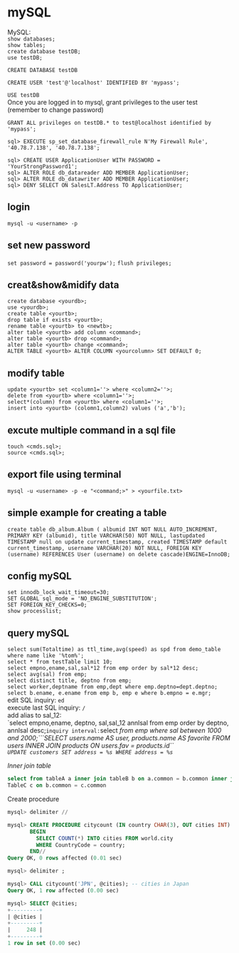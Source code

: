 # mySQL

MySQL:  
`show databases;`  
`show tables;`  
`create database testDB;`  
`use testDB;`

`CREATE DATABASE testDB`

`CREATE USER 'test'@'localhost' IDENTIFIED BY 'mypass';`

`USE testDB`  
Once you are logged in to mysql, grant privileges to the user test \(remember to change password\)

`GRANT ALL privileges on testDB.* to test@localhost identified by 'mypass';`

`sql> EXECUTE sp_set_database_firewall_rule N'My Firewall Rule', '40.78.7.138', '40.78.7.138';`

```text
sql> CREATE USER ApplicationUser WITH PASSWORD = 'YourStrongPassword1';
sql> ALTER ROLE db_datareader ADD MEMBER ApplicationUser;
sql> ALTER ROLE db_datawriter ADD MEMBER ApplicationUser;
sql> DENY SELECT ON SalesLT.Address TO ApplicationUser;
```

## login

`mysql -u <username> -p`

## set new password

`set password = password('yourpw');` `flush privileges;`

## creat&show&midify data

`create database <yourdb>;`  
`use <yourdb>;`  
`create table <yourtb>;`  
`drop table if exists <yourtb>;`  
`rename table <yourtb> to <newtb>;`  
`alter table <yourtb> add column <command>;`  
`alter table <yourtb> drop <command>;`  
`alter table <yourtb> change <command>;`  
`ALTER TABLE <yourtb> ALTER COLUMN <yourcolumn> SET DEFAULT 0;`

## modify table

`update <yourtb> set <column1=''> where <column2=''>;`  
`delete from <yourtb> where <column1=''>;`  
`select*(column) from <yourtb> where <column1=''>;`  
`insert into <yourtb> (colomn1,column2) values ('a','b');`

## excute multiple command in a sql file

`touch <cmds.sql>;`  
`source <cmds.sql>;`

## export file using terminal

`mysql -u <username> -p -e "<command;>" > <yourfile.txt>`

## simple example for creating a table

`create table db_album.Album ( albumid INT NOT NULL AUTO_INCREMENT, PRIMARY KEY (albumid), title VARCHAR(50) NOT NULL, lastupdated TIMESTAMP null on update current_timestamp, created TIMESTAMP default current_timestamp, username VARCHAR(20) NOT NULL, FOREIGN KEY (username) REFERENCES User (username) on delete cascade)ENGINE=InnoDB;`

## config mySQL

`set innodb_lock_wait_timeout=30;`  
`SET GLOBAL sql_mode = 'NO_ENGINE_SUBSTITUTION';`  
`SET FOREIGN_KEY_CHECKS=0;`  
`show processlist;`

## query mySQL

`select sum(Totaltime) as ttl_time,avg(speed) as spd from demo_table where name like '%tom%';`  
`select * from testTable limit 10;`  
`select empno,ename,sal,sal*12 from emp order by sal*12 desc;`  
`select avg(sal) from emp;`  
`select distinct title, deptno from emp;`  
`select worker,deptname from emp,dept where emp.deptno=dept.deptno;`  
`select b.ename, e.ename from emp b, emp e where b.empno = e.mgr;`  
edit SQL inquiry: `ed`  
execute last SQL inquiry: `/`  
add alias to sal_12:  
\`select empno,ename, deptno, sal,sal_12 annlsal from emp order by deptno, annlsal desc;`inquiry interval:`select  _from emp where sal between 1000 and 2000;```SELECT users.name AS user, products.name AS favorite FROM users INNER JOIN products ON users.fav = products.id``  
`UPDATE customers SET address = %s WHERE address = %s`_  


_Inner join table_

```sql
select from tableA a inner join tableB b on a.common = b.common inner join 
TableC c on b.common = c.common
```

Create procedure

```sql
mysql> delimiter //

mysql> CREATE PROCEDURE citycount (IN country CHAR(3), OUT cities INT)
       BEGIN
         SELECT COUNT(*) INTO cities FROM world.city
         WHERE CountryCode = country;
       END//
Query OK, 0 rows affected (0.01 sec)

mysql> delimiter ;

mysql> CALL citycount('JPN', @cities); -- cities in Japan
Query OK, 1 row affected (0.00 sec)

mysql> SELECT @cities;
+---------+
| @cities |
+---------+
|     248 |
+---------+
1 row in set (0.00 sec)
```




